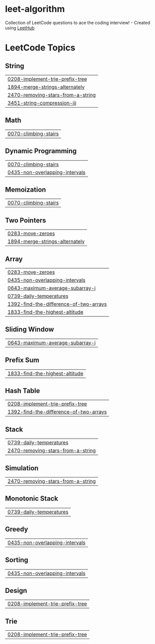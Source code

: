 # leet-algorithm
Collection of LeetCode questions to ace the coding interview! - Created using [LeetHub](https://github.com/QasimWani/LeetHub)

<!---LeetCode Topics Start-->
# LeetCode Topics
## String
|  |
| ------- |
| [0208-implement-trie-prefix-tree](https://github.com/economyjang/leet-algorithm/tree/master/0208-implement-trie-prefix-tree) |
| [1894-merge-strings-alternately](https://github.com/economyjang/leet-algorithm/tree/master/1894-merge-strings-alternately) |
| [2470-removing-stars-from-a-string](https://github.com/economyjang/leet-algorithm/tree/master/2470-removing-stars-from-a-string) |
| [3451-string-compression-iii](https://github.com/economyjang/leet-algorithm/tree/master/3451-string-compression-iii) |
## Math
|  |
| ------- |
| [0070-climbing-stairs](https://github.com/economyjang/leet-algorithm/tree/master/0070-climbing-stairs) |
## Dynamic Programming
|  |
| ------- |
| [0070-climbing-stairs](https://github.com/economyjang/leet-algorithm/tree/master/0070-climbing-stairs) |
| [0435-non-overlapping-intervals](https://github.com/economyjang/leet-algorithm/tree/master/0435-non-overlapping-intervals) |
## Memoization
|  |
| ------- |
| [0070-climbing-stairs](https://github.com/economyjang/leet-algorithm/tree/master/0070-climbing-stairs) |
## Two Pointers
|  |
| ------- |
| [0283-move-zeroes](https://github.com/economyjang/leet-algorithm/tree/master/0283-move-zeroes) |
| [1894-merge-strings-alternately](https://github.com/economyjang/leet-algorithm/tree/master/1894-merge-strings-alternately) |
## Array
|  |
| ------- |
| [0283-move-zeroes](https://github.com/economyjang/leet-algorithm/tree/master/0283-move-zeroes) |
| [0435-non-overlapping-intervals](https://github.com/economyjang/leet-algorithm/tree/master/0435-non-overlapping-intervals) |
| [0643-maximum-average-subarray-i](https://github.com/economyjang/leet-algorithm/tree/master/0643-maximum-average-subarray-i) |
| [0739-daily-temperatures](https://github.com/economyjang/leet-algorithm/tree/master/0739-daily-temperatures) |
| [1392-find-the-difference-of-two-arrays](https://github.com/economyjang/leet-algorithm/tree/master/1392-find-the-difference-of-two-arrays) |
| [1833-find-the-highest-altitude](https://github.com/economyjang/leet-algorithm/tree/master/1833-find-the-highest-altitude) |
## Sliding Window
|  |
| ------- |
| [0643-maximum-average-subarray-i](https://github.com/economyjang/leet-algorithm/tree/master/0643-maximum-average-subarray-i) |
## Prefix Sum
|  |
| ------- |
| [1833-find-the-highest-altitude](https://github.com/economyjang/leet-algorithm/tree/master/1833-find-the-highest-altitude) |
## Hash Table
|  |
| ------- |
| [0208-implement-trie-prefix-tree](https://github.com/economyjang/leet-algorithm/tree/master/0208-implement-trie-prefix-tree) |
| [1392-find-the-difference-of-two-arrays](https://github.com/economyjang/leet-algorithm/tree/master/1392-find-the-difference-of-two-arrays) |
## Stack
|  |
| ------- |
| [0739-daily-temperatures](https://github.com/economyjang/leet-algorithm/tree/master/0739-daily-temperatures) |
| [2470-removing-stars-from-a-string](https://github.com/economyjang/leet-algorithm/tree/master/2470-removing-stars-from-a-string) |
## Simulation
|  |
| ------- |
| [2470-removing-stars-from-a-string](https://github.com/economyjang/leet-algorithm/tree/master/2470-removing-stars-from-a-string) |
## Monotonic Stack
|  |
| ------- |
| [0739-daily-temperatures](https://github.com/economyjang/leet-algorithm/tree/master/0739-daily-temperatures) |
## Greedy
|  |
| ------- |
| [0435-non-overlapping-intervals](https://github.com/economyjang/leet-algorithm/tree/master/0435-non-overlapping-intervals) |
## Sorting
|  |
| ------- |
| [0435-non-overlapping-intervals](https://github.com/economyjang/leet-algorithm/tree/master/0435-non-overlapping-intervals) |
## Design
|  |
| ------- |
| [0208-implement-trie-prefix-tree](https://github.com/economyjang/leet-algorithm/tree/master/0208-implement-trie-prefix-tree) |
## Trie
|  |
| ------- |
| [0208-implement-trie-prefix-tree](https://github.com/economyjang/leet-algorithm/tree/master/0208-implement-trie-prefix-tree) |
<!---LeetCode Topics End-->